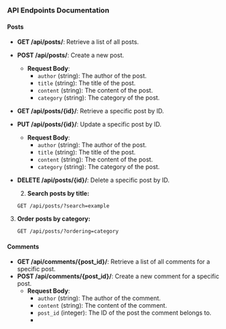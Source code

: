 

### API Endpoints Documentation

#### Posts

- **GET /api/posts/**: Retrieve a list of all posts.
- **POST /api/posts/**: Create a new post.
  - **Request Body**:
    - `author` (string): The author of the post.
    - `title` (string): The title of the post.
    - `content` (string): The content of the post.
    - `category` (string): The category of the post.
- **GET /api/posts/{id}/**: Retrieve a specific post by ID.
- **PUT /api/posts/{id}/**: Update a specific post by ID.
  - **Request Body**:
    - `author` (string): The author of the post.
    - `title` (string): The title of the post.
    - `content` (string): The content of the post.
    - `category` (string): The category of the post.
- **DELETE /api/posts/{id}/**: Delete a specific post by ID.

  2. **Search posts by title:**
   ```
   GET /api/posts/?search=example
   ```

3. **Order posts by category:**
   ```
   GET /api/posts/?ordering=category
   ```


#### Comments

- **GET /api/comments/{post_id}/**: Retrieve a list of all comments for a specific post.
- **POST /api/comments/{post_id}/**: Create a new comment for a specific post.
  - **Request Body**:
    - `author` (string): The author of the comment.
    - `content` (string): The content of the comment.
    - `post_id` (integer): The ID of the post the comment belongs to.
    - 
